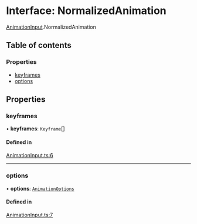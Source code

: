 # Interface: NormalizedAnimation

[AnimationInput](../wiki/AnimationInput).NormalizedAnimation

## Table of contents

### Properties

- [keyframes](../wiki/AnimationInput.NormalizedAnimation#keyframes)
- [options](../wiki/AnimationInput.NormalizedAnimation#options)

## Properties

### keyframes

• **keyframes**: `Keyframe`[]

#### Defined in

[AnimationInput.ts:6](https://github.com/tristanjohnson849/react-controlled-animations/blob/5534f41/src/AnimationInput.ts#L6)

___

### options

• **options**: [`AnimationOptions`](../wiki/AnimationInput#animationoptions)

#### Defined in

[AnimationInput.ts:7](https://github.com/tristanjohnson849/react-controlled-animations/blob/5534f41/src/AnimationInput.ts#L7)
